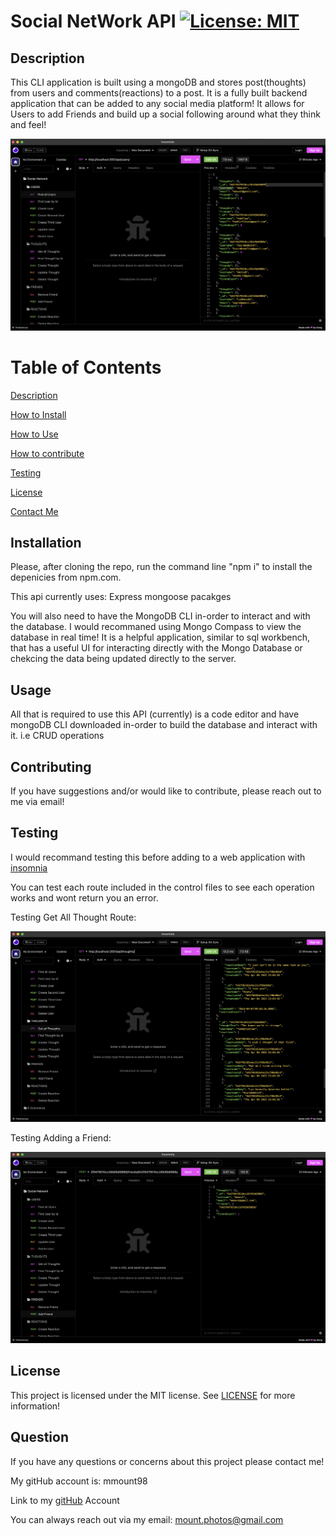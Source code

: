 # Social NetWork API [![License: MIT](https://img.shields.io/badge/license-MIT-green)](https://www.mit.edu/~amini/LICENSE.md)

<a name="description"></a>

## Description

This CLI application is built using a mongoDB and stores post(thoughts) from users and comments(reactions) to a post. It is a fully built backend application that can be added to any social media platform! It allows for Users to add Friends and build up a social following around what they think and feel!

![get all Users](./assets/images/Get-users.png)

# Table of Contents

[Description](#description)

[How to Install](#install)

[How to Use](#usage)

[How to contribute](#contribute)

[Testing](#test)

[License](#license)

[Contact Me](#contact)

<a name="install"></a>

## Installation

Please, after cloning the repo, run the command line "npm i" to install the depenicies from npm.com.

This api currently uses:
Express
mongoose pacakges

You will also need to have the MongoDB CLI in-order to interact and with the database. I would recommaned using Mongo Compass to view the database in real time! It is a helpful application, similar to sql workbench, that has a useful UI for interacting directly with the Mongo Database or chekcing the data being updated directly to the server.

<a name="usage"></a>

## Usage

All that is required to use this API (currently) is a code editor and have mongoDB CLI downloaded in-order to build the database and interact with it. i.e CRUD operations

<a name="contribute"></a>

## Contributing

If you have suggestions and/or would like to contribute, please reach out to me via email!

<a name='test'></a>

## Testing

I would recommand testing this before adding to a web application with [insomnia](https://insomnia.rest/)

You can test each route included in the control files to see each operation works and wont return you an error.

Testing Get All Thought Route:

![get all thought Routes](./assets/images/Thoughts.png)

Testing Adding a Friend:

![Add Friend](./assets/images/Add-Friend.png)

<a name="license"></a>

## License

This project is licensed under the MIT license.
See [LICENSE](https://www.mit.edu/~amini/LICENSE.md) for more information!

<a name="contact"></a>

## Question

If you have any questions or concerns about this project please contact me!

My gitHub account is: mmount98

Link to my [gitHub](https://github.com/mmount98) Account

You can always reach out via my email: mount.photos@gmail.com
